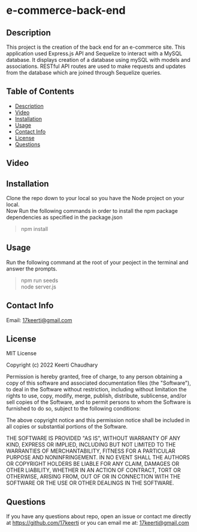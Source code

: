 # e-commerce-back-end

## Description
This project is the creation of the back end for an e-commerce site. This application used Express.js API and Sequelize to interact with a MySQL database. It displays creation of a database using mySQL with models and associations. RESTful API routes are used to make requests and updates from the database which are joined through Sequelize queries.




## Table of Contents

  - [Description](#description)
  - [Video](#video)
  - [Installation](#installation)
  - [Usage](#usage)
  - [Contact Info](#contact-info)
  - [License](#license)
  - [Questions](#questions)


## Video




## Installation

Clone the repo down to your local so you have the Node project on your local.<br>
Now Run the following commands in order to install the npm package dependencies as specified in the package.json

>npm install <br>


## Usage

Run the following command at the root of your peoject in the terminal and answer the prompts.</br>
>npm run seeds<br>
>node server.js <br>


## Contact Info
Email: [17keerti@gmail.com](mailto:17keerti@gmail.com)


## License

MIT License

Copyright (c) 2022 Keerti Chaudhary

Permission is hereby granted, free of charge, to any person obtaining a copy
of this software and associated documentation files (the "Software"), to deal
in the Software without restriction, including without limitation the rights
to use, copy, modify, merge, publish, distribute, sublicense, and/or sell
copies of the Software, and to permit persons to whom the Software is
furnished to do so, subject to the following conditions:

The above copyright notice and this permission notice shall be included in all
copies or substantial portions of the Software.

THE SOFTWARE IS PROVIDED "AS IS", WITHOUT WARRANTY OF ANY KIND, EXPRESS OR
IMPLIED, INCLUDING BUT NOT LIMITED TO THE WARRANTIES OF MERCHANTABILITY,
FITNESS FOR A PARTICULAR PURPOSE AND NONINFRINGEMENT. IN NO EVENT SHALL THE
AUTHORS OR COPYRIGHT HOLDERS BE LIABLE FOR ANY CLAIM, DAMAGES OR OTHER
LIABILITY, WHETHER IN AN ACTION OF CONTRACT, TORT OR OTHERWISE, ARISING FROM,
OUT OF OR IN CONNECTION WITH THE SOFTWARE OR THE USE OR OTHER DEALINGS IN THE
SOFTWARE.

## Questions

If you have any questions about repo, open an issue or contact me directly at <https://github.com/17keerti> or you can email me at: [17keerti@gmail.com](mailto:17keerti@gmail.com)
